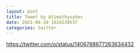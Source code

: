 ```yaml
--- 
layout: post 
title: Tweet by @timothysykes 
date: 2021-06-20 1624239537 
categories: twitter 
--- 
```

https://twitter.com/o/status/1406788677263634432